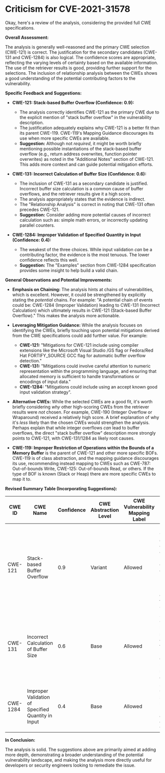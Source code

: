 # Criticism for CVE-2021-31578

Okay, here's a review of the analysis, considering the provided full CWE specifications.

**Overall Assessment:**

The analysis is generally well-reasoned and the primary CWE selection (CWE-121) is correct. The justification for the secondary candidates (CWE-131 and CWE-1284) is also logical. The confidence scores are appropriate, reflecting the varying levels of certainty based on the available information.  The use of the retriever results is good, providing further support for the selections. The inclusion of relationship analysis between the CWEs shows a good understanding of the potential contributing factors to the vulnerability.

**Specific Feedback and Suggestions:**

*   **CWE-121: Stack-based Buffer Overflow (Confidence: 0.9):**

    *   The analysis correctly identifies CWE-121 as the primary CWE due to the explicit mention of "stack buffer overflow" in the vulnerability description.
    *   The justification adequately explains why CWE-121 is a better fit than its parent CWE-119.  CWE-119's Mapping Guidance discourages its use when more specific CWEs are available.
    *   **Suggestion:** Although not *required*, it might be worth briefly mentioning possible instantiations of the stack-based buffer overflow (e.g., return address overwrites, function pointer overwrites) as noted in the "Additional Notes" section of CWE-121.  This adds more context and can guide potential mitigation efforts.

*   **CWE-131: Incorrect Calculation of Buffer Size (Confidence: 0.6):**

    *   The inclusion of CWE-131 as a secondary candidate is justified. Incorrect buffer size calculation is a common cause of buffer overflows, and the retriever results give it a high score.
    *   The analysis appropriately states that the evidence is indirect.
    *   The "Relationship Analysis" is correct in noting that CWE-131 often precedes CWE-121.
    *   **Suggestion:** Consider adding more potential causes of incorrect calculation such as: simple math errors, or incorrectly updating parallel counters.

*   **CWE-1284: Improper Validation of Specified Quantity in Input (Confidence: 0.4):**

    *   The weakest of the three choices. While input validation *can* be a contributing factor, the evidence is the most tenuous. The lower confidence reflects this well.
    *    **Suggestion:** The "Examples" section from CWE-1284 specification provides some insight to help build a valid chain.

**General Observations and Potential Improvements:**

*   **Emphasis on Chaining:** The analysis hints at chains of vulnerabilities, which is excellent.  However, it could be strengthened by explicitly stating the *potential* chains. For example: "A potential chain of events could be: CWE-1284 (Improper Validation) leading to CWE-131 (Incorrect Calculation) which ultimately results in CWE-121 (Stack-based Buffer Overflow)." This makes the analysis more actionable.

*   **Leveraging Mitigation Guidance:** While the analysis focuses on identifying the CWEs, briefly touching upon potential mitigations derived from the CWE specifications could add further value.  For example:

    *   **CWE-121:**  "Mitigations for CWE-121 include using compiler extensions like the Microsoft Visual Studio /GS flag or Fedora/Red Hat FORTIFY_SOURCE GCC flag for automatic buffer overflow detection."
    *   **CWE-131:** "Mitigations could involve careful attention to numeric representation within the programming language, and ensuring that allocated memory is sufficient to handle transformations or encodings of input data."
    *   **CWE-1284:** "Mitigations could include using an accept known good input validation strategy".

*   **Alternative CWEs:** While the selected CWEs are a good fit, it's worth briefly considering *why* other high-scoring CWEs from the retriever results were *not* chosen.  For example, CWE-190 (Integer Overflow or Wraparound) received a relatively high score. A brief explanation of why it's *less* likely than the chosen CWEs would strengthen the analysis.  Perhaps explain that while integer overflows *can* lead to buffer overflows, the direct "stack buffer overflow" description more strongly points to CWE-121, with CWE-131/1284 as likely root causes.

*   **CWE-119: Improper Restriction of Operations within the Bounds of a Memory Buffer** is the parent of CWE-121 and other more specific BOFs. CWE-119 is of class abstraction, and the mapping guidance discourages its use, recommending instead mapping to CWEs such as CWE-787: Out-of-bounds Write, CWE-125: Out-of-bounds Read, or others.
    If the type of BOF is known (Stack or Heap) there are more specific CWEs to map it to.

**Revised Summary Table (Incorporating Suggestions):**

| CWE ID | CWE Name | Confidence | CWE Abstraction Level | CWE Vulnerability Mapping Label | CWE-Vulnerability Mapping Notes |
|---|---|---|---|---|---|
| CWE-121 | Stack-based Buffer Overflow | 0.9 | Variant | Allowed | Primary CWE.  Consider return address overwrites or function pointer overwrites. Mitigations include compiler-based overflow detection (/GS flag, FORTIFY_SOURCE).  Potentially part of a chain originating from CWE-131 or CWE-1284. |
| CWE-131 | Incorrect Calculation of Buffer Size | 0.6 | Base | Allowed | Secondary Candidate. Could be caused by simple math errors, or expansion transformations. Mitigations include careful numeric representation and sufficient memory allocation. |
| CWE-1284 | Improper Validation of Specified Quantity in Input | 0.4 | Base | Allowed | Secondary Candidate. Input size or length might not be validated. Mitigations include an "accept known good" input validation strategy.  |

**In Conclusion:**

The analysis is solid. The suggestions above are primarily aimed at adding more depth, demonstrating a broader understanding of the potential vulnerability landscape, and making the analysis more directly useful for developers or security engineers looking to remediate the issue.